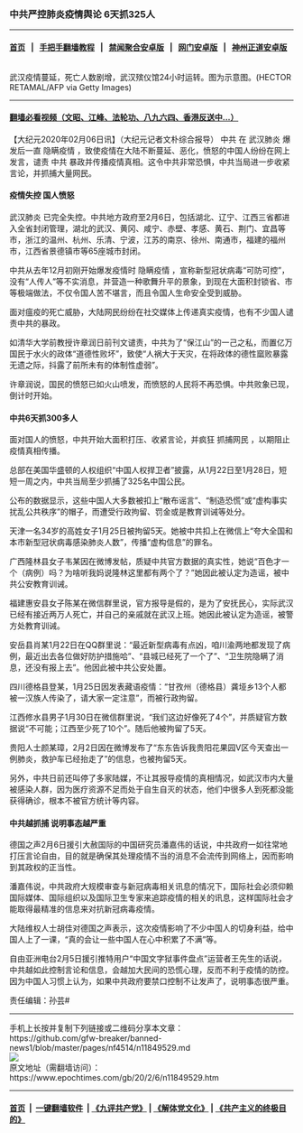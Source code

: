 ### 中共严控肺炎疫情舆论 6天抓325人
------------------------

#### [首页](https://github.com/gfw-breaker/banned-news1/blob/master/README.md) &nbsp;&nbsp;|&nbsp;&nbsp; [手把手翻墙教程](https://github.com/gfw-breaker/guides/wiki) &nbsp;&nbsp;|&nbsp;&nbsp; [禁闻聚合安卓版](https://github.com/gfw-breaker/bn-android) &nbsp;&nbsp;|&nbsp;&nbsp; [网门安卓版](https://github.com/oGate2/oGate) &nbsp;&nbsp;|&nbsp;&nbsp; [神州正道安卓版](https://github.com/SzzdOgate/update) 



<div><img alt="" class="aligncenter wp-post-image" src="https://i.epochtimes.com/assets/uploads/2020/02/GettyImages-1197528073-600x400.jpg"/>
<div class="red16 caption">
 <p>
  武汉疫情蔓延，死亡人数剧增，武汉殡仪馆24小时运转。图为示意图。(HECTOR RETAMAL/AFP via Getty Images)
 </p>
</div>
</div><hr/>

#### [翻墙必看视频（文昭、江峰、法轮功、八九六四、香港反送中...）](https://github.com/gfw-breaker/banned-news1/blob/master/pages/link3.md)

<div><p>
 【大纪元2020年02月06日讯】（大纪元记者文朴综合报导）
 <ok href="https://www.epochtimes.com/gb/tag/%E4%B8%AD%E5%85%B1.html">
  中共
 </ok>
 在
 <ok href="https://www.epochtimes.com/gb/tag/%E6%AD%A6%E6%B1%89%E8%82%BA%E7%82%8E.html">
  武汉肺炎
 </ok>
 爆发后一直
 <ok href="https://www.epochtimes.com/gb/tag/%E9%9A%90%E7%9E%92%E7%96%AB%E6%83%85.html">
  隐瞒疫情
 </ok>
 ，致使疫情在大陆不断蔓延、恶化，愤怒的中国人纷纷在网上发言，谴责
 <ok href="https://www.epochtimes.com/gb/tag/%E4%B8%AD%E5%85%B1.html">
  中共
 </ok>
 暴政并传播疫情真相。这令中共非常恐惧，中共当局进一步收紧言论，并抓捕大量网民。
</p>
<h4>
 <strong>
  疫情失控 国人愤怒
 </strong>
</h4>
<p>
 <ok href="https://www.epochtimes.com/gb/tag/%E6%AD%A6%E6%B1%89%E8%82%BA%E7%82%8E.html">
  武汉肺炎
 </ok>
 已完全失控。中共地方政府至2月6日，包括湖北、辽宁、江西三省都进入全省封闭管理，湖北的武汉、黄冈、咸宁、赤壁、孝感、黄石、荆门、宜昌等市，浙江的温州、杭州、乐清、宁波，江苏的南京、徐州、南通市，福建的福州市，江西省景德镇市等65座城市封闭。
</p>
<p>
 中共从去年12月初刚开始爆发疫情时
 <ok href="https://www.epochtimes.com/gb/tag/%E9%9A%90%E7%9E%92%E7%96%AB%E6%83%85.html">
  隐瞒疫情
 </ok>
 ，宣称新型冠状病毒“可防可控”，没有“人传人”等不实消息，并营造一种歌舞升平的景象，到现在大面积封锁省、市等极端做法，不仅令国人苦不堪言，而且令国人生命安全受到威胁。
</p>
<p>
 面对瘟疫的死亡威胁，大陆网民纷纷在社交媒体上传递真实疫情，也有不少国人谴责中共的暴政。
</p>
<p>
 如清华大学前教授许章润日前刊文谴责，中共为了“保江山”的一己之私，而置亿万国民于水火的政体“道德性败坏”，致使“人祸大于天灾，在将政体的德性窳败暴露无遗之际，抖露了前所未有的体制性虚弱”。
</p>
<p>
 许章润说，国民的愤怒已如火山喷发，而愤怒的人民将不再恐惧。中共败象已现，倒计时开始。
</p>
<h4>
 <strong>
  中共6天抓300多人
 </strong>
</h4>
<p>
 面对国人的愤怒，中共开始大面积打压、收紧言论，并疯狂
 <ok href="https://www.epochtimes.com/gb/tag/%E6%8A%93%E6%8D%95%E7%BD%91%E6%B0%91.html">
  抓捕网民
 </ok>
 ，以期阻止疫情真相传播。
</p>
<p>
 总部在美国华盛顿的人权组织“中国人权捍卫者”披露，从1月22日至1月28日，短短一周之内，中共当局至少抓捕了325名中国公民。
</p>
<p>
 公布的数据显示，这些中国人大多数被扣上“散布谣言”、“制造恐慌”或“虚构事实扰乱公共秩序”的帽子，而遭受行政拘留、罚金或是教育训诫等处分。
</p>
<p>
 天津一名34岁的高姓女子1月25日被拘留5天。她被中共扣上在微信上“夸大全国和本市新型冠状病毒感染肺炎人数”，传播“虚构信息”的罪名。
</p>
<p>
 广西隆林县女子韦某因在微博发帖，质疑中共官方数据的真实性，她说“百色才一个（病例）吗？为啥听我妈说隆林这里都有两个了？”她因此被认定为造谣，被中共公安教育训诫。
</p>
<p>
 福建惠安县女子陈某在微信群里说，官方报导是假的，是为了安抚民心，实际武汉已经有接近两万人死亡，并自己的亲戚就在武汉上班。她因此被认定为造谣，被警方处教育训诫。
</p>
<p>
 安岳县肖某1月22日在QQ群里说：“最近新型病毒有点凶，咱川渝两地都发现了病例，最近出去各位做好防护措施哈”、“县城已经死了一个了”、“卫生院隐瞒了消息，还没有报上去”。他因此被中共公安处置。
</p>
<p>
 四川德格县登某，1月25日因发表藏语疫情：“甘孜州（德格县）龚垭乡13个人都被一汉族人传染了，请大家一定注意”，而被行政拘留。
</p>
<p>
 江西修水县男子1月30日在微信群里说，“我们这边好像死了4个”，并质疑官方数据说“不可能；江西至少死了10个”。随后他被拘留了5天。
</p>
<p>
 贵阳人士颜某璋，2月2日因在微博发布了“东东告诉我贵阳花果园V区今天查出一例肺炎，救护车已经抬走了”的信息，也被拘留5天。
</p>
<p>
 另外，中共日前还叫停了多家陆媒，不让其报导疫情的真相情况，如武汉市内大量被感染人群，因为医疗资源不足而处于自生自灭的状态，他们中很多人到死都没能获得确诊，根本不被官方统计等内容。
</p>
<h4>
 <strong>
  中共越抓捕 说明事态越严重
 </strong>
</h4>
<p>
 德国之声2月6日援引大赦国际的中国研究员潘嘉伟的话说，中共政府一如往常地打压言论自由，目的就是确保其处理疫情不当的消息不会流传到网络上，因而影响到其政权的正当性。
</p>
<p>
 潘嘉伟说，中共政府大规模审查与新冠病毒相关讯息的情况下，国际社会必须仰赖国际媒体、国际组织以及国际卫生专家来追踪疫情的相关的讯息，这样国际社会才能取得最精准的信息来对抗新冠病毒疫情。
</p>
<p>
 大陆维权人士胡佳对德国之声表示，这次疫情影响了不少中国人的切身利益，给中国人上了一课，“真的会让一些中国人在心中积累了不满”等。
</p>
<p>
 自由亚洲电台2月5日援引推特用户“中国文字狱事件盘点”运营者王先生的话说，中共越如此控制言论和信息，会越加大民间的恐慌心理，反而不利于疫情的防控。因为中国人习惯上认为，如果中共政府要禁口控制不让发声了，说明事态很严重。
</p>
<p>
 责任编辑：孙芸#
</p>
</div>
<hr/>
手机上长按并复制下列链接或二维码分享本文章：<br/>
https://github.com/gfw-breaker/banned-news1/blob/master/pages/nf4514/n11849529.md <br/>
<a href='https://github.com/gfw-breaker/banned-news1/blob/master/pages/nf4514/n11849529.md'><img src='https://github.com/gfw-breaker/banned-news1/blob/master/pages/nf4514/n11849529.md.png'/></a> <br/>
原文地址（需翻墙访问）：https://www.epochtimes.com/gb/20/2/6/n11849529.htm


------------------------
#### [首页](https://github.com/gfw-breaker/banned-news1/blob/master/README.md) &nbsp;|&nbsp; [一键翻墙软件](https://github.com/gfw-breaker/nogfw/blob/master/README.md) &nbsp;| [《九评共产党》](https://github.com/gfw-breaker/9ping.md/blob/master/README.md#九评之一评共产党是什么) | [《解体党文化》](https://github.com/gfw-breaker/jtdwh.md/blob/master/README.md) | [《共产主义的终极目的》](https://github.com/gfw-breaker/gczydzjmd.md/blob/master/README.md)


<img src='http://gfw-breaker.win/banned-news/pages/nf4514/n11849529.md' width='0px' height='0px'/>